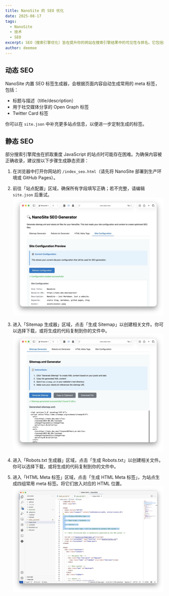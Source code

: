 ```yaml
---
title: NanoSite 的 SEO 优化
date: 2025-08-17
tags:
  - NanoSite
  - 技术
  - SEO
excerpt: SEO（搜索引擎优化）旨在提升你的网站在搜索引擎结果中的可见性与排名。它包括站内 SEO 的最佳实践（优化内容、图片与元数据）以及站外 SEO（反向链接建设、推广等）。
author: deemoe
---
```


## 动态 SEO

NanoSite 内置 SEO 标签生成器，会根据页面内容自动生成常用的 meta 标签，包括：

- 标题与描述（title/description）
- 用于社交媒体分享的 Open Graph 标签
- Twitter Card 标签

你可以在 `site.json` 中补充更多站点信息，以便进一步定制生成的标签。

## 静态 SEO

部分搜索引擎爬虫在抓取重度 JavaScript 的站点时可能存在困难。为确保内容被正确收录，建议按以下步骤生成静态资源：

1) 在浏览器中打开你网站的 `/index_seo.html`（请先将 NanoSite 部署到生产环境或 GitHub Pages）。

2) 前往「站点配置」区域，确保所有字段填写正确；若不完整，请编辑 `site.json` 后重试。
![config_check](config_check.jpeg)

3) 进入「Sitemap 生成器」区域，点击「生成 Sitemap」以创建相关文件。你可以选择下载，或将生成的代码复制到你的文件中。
![generate](generate.jpeg)

4) 进入「Robots.txt 生成器」区域，点击「生成 Robots.txt」以创建相关文件。你可以选择下载，或将生成的代码复制到你的文件中。

5) 进入「HTML Meta 标签」区域，点击「生成 HTML Meta 标签」，为站点生成四组常用 meta 标签。将它们放入对应的 HTML 位置。
![html](html.jpeg)
